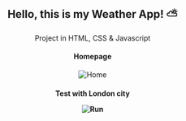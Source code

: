 <div align="center">
	<h2>Hello, this is my Weather App! ⛅</h2>
	<p> Project in HTML, CSS & Javascript </p>
</div>

<div align="center">
<h4>Homepage</h4>

![Home](https://imgur.com/yDNYasx.jpg)


<h4>Test with London city</4>


![Run](https://imgur.com/320QC22.jpg)
</div>